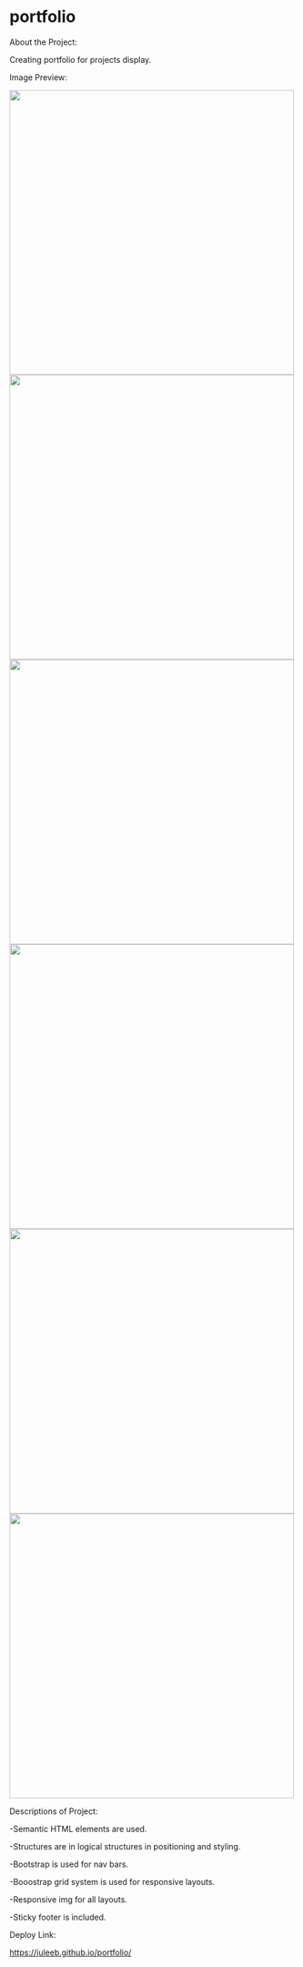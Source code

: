 # portfolio
About the Project:

Creating portfolio for projects display.

Image Preview:

<img src="indexsm.png" width="500">
<img src="indexlg.png" width="500">
<img src="portfoliosm.png" width="500">
<img src="portfoliolg.png" width="500">
<img src="contactsm.png" width="500">
<img src="contactlg.png" width="500">

Descriptions of Project:

-Semantic HTML elements are used.

-Structures are in logical structures in positioning and styling.

-Bootstrap is used for nav bars.

-Booostrap grid system is used for responsive layouts.

-Responsive img for all layouts.

-Sticky footer is included. 

Deploy Link:

https://juleeb.github.io/portfolio/

